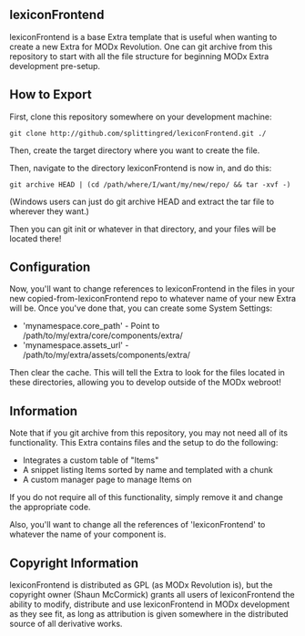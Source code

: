 ## lexiconFrontend

lexiconFrontend is a base Extra template that is useful when wanting to create a new
Extra for MODx Revolution. One can git archive from this repository to start
with all the file structure for beginning MODx Extra development pre-setup.

## How to Export

First, clone this repository somewhere on your development machine:

`git clone http://github.com/splittingred/lexiconFrontend.git ./`

Then, create the target directory where you want to create the file.

Then, navigate to the directory lexiconFrontend is now in, and do this:

`git archive HEAD | (cd /path/where/I/want/my/new/repo/ && tar -xvf -)`

(Windows users can just do git archive HEAD and extract the tar file to wherever
they want.)

Then you can git init or whatever in that directory, and your files will be located
there!

## Configuration

Now, you'll want to change references to lexiconFrontend in the files in your
new copied-from-lexiconFrontend repo to whatever name of your new Extra will be. Once
you've done that, you can create some System Settings:

- 'mynamespace.core_path' - Point to /path/to/my/extra/core/components/extra/
- 'mynamespace.assets_url' - /path/to/my/extra/assets/components/extra/

Then clear the cache. This will tell the Extra to look for the files located
in these directories, allowing you to develop outside of the MODx webroot!

## Information

Note that if you git archive from this repository, you may not need all of its
functionality. This Extra contains files and the setup to do the following:

- Integrates a custom table of "Items"
- A snippet listing Items sorted by name and templated with a chunk
- A custom manager page to manage Items on

If you do not require all of this functionality, simply remove it and change the
appropriate code.

Also, you'll want to change all the references of 'lexiconFrontend' to whatever the
name of your component is.

## Copyright Information

lexiconFrontend is distributed as GPL (as MODx Revolution is), but the copyright owner
(Shaun McCormick) grants all users of lexiconFrontend the ability to modify, distribute
and use lexiconFrontend in MODx development as they see fit, as long as attribution
is given somewhere in the distributed source of all derivative works.
